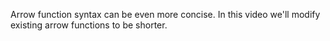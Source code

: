 Arrow function syntax can be even more concise. In this video we'll modify existing arrow functions to be shorter.